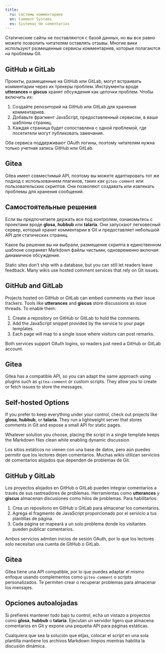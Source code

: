 ```yaml
---
title:
  ru: Системы комментариев
  en: Comment Systems
  es: Sistemas de comentarios
---
```


<!-- LANG: ru -->
Статические сайты не поставляются с базой данных, но вы все равно можете позволить читателям оставлять отзывы. Многие вики используют размещенные сервисы комментариев, которые полагаются на проблемы Git.

## GitHub и GitLab

Проекты, размещенные на GitHub или GitLab, могут встраивать комментарии через их трекеры проблем. Инструменты вроде **utterances** и **giscus** хранят обсуждения как цепочки проблем. Чтобы включить их:

1. Создайте репозиторий на GitHub или GitLab для хранения комментариев.
2. Добавьте фрагмент JavaScript, предоставленный сервисом, в ваши шаблоны страниц.
3. Каждая страница будет сопоставлена с одной проблемой, где посетители могут публиковать замечания.

Оба сервиса поддерживают OAuth логины, поэтому читателям нужна только учетная запись GitHub или GitLab.

## Gitea

Gitea имеет совместимый API, поэтому вы можете адаптировать тот же подход с использованием плагинов, таких как `gitea-comment` или пользовательских скриптов. Они позволяют создавать или извлекать проблемы для хранения сообщений.

## Самостоятельные решения

Если вы предпочитаете держать все под контролем, ознакомьтесь с проектами вроде **glosa**, **hubbub** или **talaria**. Они запускают легковесный сервер, который хранит комментарии в Git и предоставляет небольшой API для статических страниц.

Какое бы решение вы ни выбрали, размещение скрипта в единственном шаблоне сохраняет Markdown файлы чистыми, одновременно включая динамичное обсуждение.
<!-- END_LANG -->

<!-- LANG: en -->
Static sites don't ship with a database, but you can still let readers leave feedback. Many wikis use hosted comment services that rely on Git issues.

## GitHub and GitLab

Projects hosted on GitHub or GitLab can embed comments via their issue trackers. Tools like **utterances** and **giscus** store discussions as issue threads. To enable them:

1. Create a repository on GitHub or GitLab to hold the comments.
2. Add the JavaScript snippet provided by the service to your page templates.
3. Each page will map to a single issue where visitors can post remarks.

Both services support OAuth logins, so readers just need a GitHub or GitLab account.

## Gitea

Gitea has a compatible API, so you can adapt the same approach using plugins such as `gitea-comment` or custom scripts. They allow you to create or fetch issues to store the messages.

## Self-hosted Options

If you prefer to keep everything under your control, check out projects like **glosa**, **hubbub**, or **talaria**. They run a lightweight server that stores comments in Git and expose a small API for static pages.

Whatever solution you choose, placing the script in a single template keeps the Markdown files clean while enabling dynamic discussion.
<!-- END_LANG -->

<!-- LANG: es -->
Los sitios estáticos no vienen con una base de datos, pero aún puedes permitir que los lectores dejen comentarios. Muchas wikis utilizan servicios de comentarios alojados que dependen de problemas de Git.

## GitHub y GitLab

Los proyectos alojados en GitHub o GitLab pueden integrar comentarios a través de sus rastreadores de problemas. Herramientas como **utterances** y **giscus** almacenan discusiones como hilos de problemas. Para habilitarlos:

1. Crea un repositorio en GitHub o GitLab para almacenar los comentarios.
2. Agrega el fragmento de JavaScript proporcionado por el servicio a tus plantillas de página.
3. Cada página se mapeará a un solo problema donde los visitantes pueden publicar comentarios.

Ambos servicios admiten inicios de sesión OAuth, por lo que los lectores solo necesitan una cuenta de GitHub o GitLab.

## Gitea

Gitea tiene una API compatible, por lo que puedes adaptar el mismo enfoque usando complementos como `gitea-comment` o scripts personalizados. Te permiten crear o recuperar problemas para almacenar los mensajes.

## Opciones autoalojadas

Si prefieres mantener todo bajo tu control, echa un vistazo a proyectos como **glosa**, **hubbub** o **talaria**. Ejecutan un servidor ligero que almacena comentarios en Git y expone una pequeña API para páginas estáticas.

Cualquiera que sea la solución que elijas, colocar el script en una sola plantilla mantiene los archivos Markdown limpios mientras habilita la discusión dinámica.
<!-- END_LANG -->
